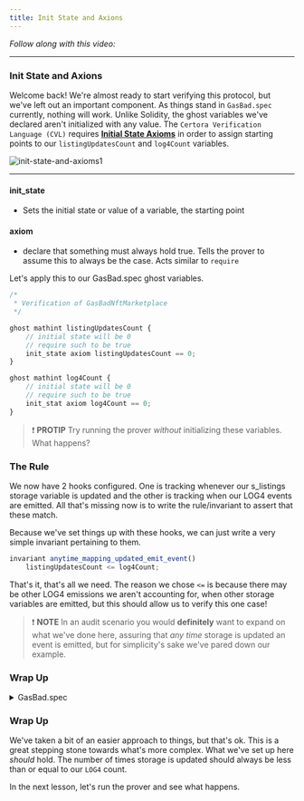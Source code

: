 ```yaml
---
title: Init State and Axions
---
```


_Follow along with this video:_

---

### Init State and Axions

Welcome back! We're almost ready to start verifying this protocol, but we've left out an important component. As things stand in `GasBad.spec` currently, nothing will work. Unlike Solidity, the ghost variables we've declared aren't initialized with any value. The `Certora Verification Language (CVL)` requires [**Initial State Axioms**](https://docs.certora.com/en/latest/docs/cvl/ghosts.html#initial-state-axioms) in order to assign starting points to our `listingUpdatesCount` and `log4Count` variables.

![init-state-and-axioms1](/formal-verification-3/12-init-state-and-axioms/init-state-and-axioms1.png)

---

#### init_state

- Sets the initial state or value of a variable, the starting point

#### axiom

- declare that something must always hold true. Tells the prover to assume this to always be the case. Acts similar to `require`

Let's apply this to our GasBad.spec ghost variables.

```js
/*
 * Verification of GasBadNftMarketplace
 */

ghost mathint listingUpdatesCount {
    // initial state will be 0
    // require such to be true
    init_state axiom listingUpdatesCount == 0;
}

ghost mathint log4Count {
    // initial state will be 0
    // require such to be true
    init_stat axiom log4Count == 0;
}
```

> ❗ **PROTIP**
> Try running the prover _without_ initializing these variables. What happens?

### The Rule

We now have 2 hooks configured. One is tracking whenever our s_listings storage variable is updated and the other is tracking when our LOG4 events are emitted. All that's missing now is to write the rule/invariant to assert that these match.

Because we've set things up with these hooks, we can just write a very simple invariant pertaining to them.

```js
invariant anytime_mapping_updated_emit_event()
    listingUpdatesCount <= log4Count;
```

That's it, that's all we need. The reason we chose `<=` is because there may be other LOG4 emissions we aren't accounting for, when other storage variables are emitted, but this should allow us to verify this one case!

> ❗ **NOTE**
> In an audit scenario you would **definitely** want to expand on what we've done here, assuring that _any time_ storage is updated an event is emitted, but for simplicity's sake we've pared down our example.

### Wrap Up

<details>
<summary>GasBad.spec</summary>

```js
/*
 * Verification of GasBadNftMarketplace
 */

ghost mathint listingUpdatesCount {
    init_state axiom listingUpdatesCount == 0;
}

ghost mathint log4Count {
    init_state axiom log4Count == 0;
}

hook Sstore s_listings[KEY address nftAddress][KEY uint256 tokenId].price uint256 price STORAGE {
    listingUpdatesCount = listingUpdatesCount + 1;
}

hook LOG4(uint offset, uint length, bytes32 t1, bytes32 t2, bytes32 t3, bytes32 t4) uint v {
    log4Count = log4Count + 1;
}

/*//////////////////////////////////////////////////////////////
                                RULES
//////////////////////////////////////////////////////////////*/

// It shouldn't be possible to have more storage updates than events
invariant anytime_mapping_updated_emit_event()
    listingUpdatesCount <= log4Count;
```

</details>


### Wrap Up

We've taken a bit of an easier approach to things, but that's ok. This is a great stepping stone towards what's more complex. What we've set up here _should_ hold. The number of times storage is updated should always be less than or equal to our `LOG4` count.

In the next lesson, let's run the prover and see what happens.

